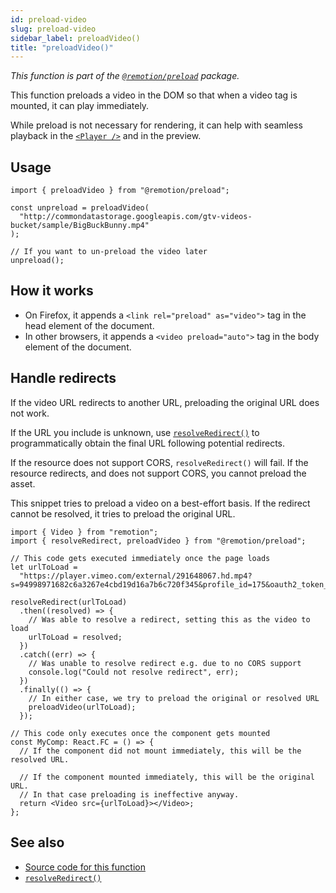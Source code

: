 ```yaml
---
id: preload-video
slug: preload-video
sidebar_label: preloadVideo()
title: "preloadVideo()"
---
```


_This function is part of the [`@remotion/preload`](/docs/preload) package._

This function preloads a video in the DOM so that when a video tag is mounted, it can play immediately.

While preload is not necessary for rendering, it can help with seamless playback in the [`<Player />`](/docs/player) and in the preview.

## Usage

```tsx twoslash
import { preloadVideo } from "@remotion/preload";

const unpreload = preloadVideo(
  "http://commondatastorage.googleapis.com/gtv-videos-bucket/sample/BigBuckBunny.mp4"
);

// If you want to un-preload the video later
unpreload();
```

## How it works

- On Firefox, it appends a `<link rel="preload" as="video">` tag in the head element of the document.
- In other browsers, it appends a `<video preload="auto">` tag in the body element of the document.

## Handle redirects

If the video URL redirects to another URL, preloading the original URL does not work.

If the URL you include is unknown, use [`resolveRedirect()`](/docs/preload/resolve-redirect) to programmatically obtain the final URL following potential redirects.

If the resource does not support CORS, `resolveRedirect()` will fail. If the resource redirects, and does not support CORS, you cannot preload the asset.

This snippet tries to preload a video on a best-effort basis. If the redirect cannot be resolved, it tries to preload the original URL.

```tsx twoslash
import { Video } from "remotion";
import { resolveRedirect, preloadVideo } from "@remotion/preload";

// This code gets executed immediately once the page loads
let urlToLoad =
  "https://player.vimeo.com/external/291648067.hd.mp4?s=94998971682c6a3267e4cbd19d16a7b6c720f345&profile_id=175&oauth2_token_id=57447761";

resolveRedirect(urlToLoad)
  .then((resolved) => {
    // Was able to resolve a redirect, setting this as the video to load
    urlToLoad = resolved;
  })
  .catch((err) => {
    // Was unable to resolve redirect e.g. due to no CORS support
    console.log("Could not resolve redirect", err);
  })
  .finally(() => {
    // In either case, we try to preload the original or resolved URL
    preloadVideo(urlToLoad);
  });

// This code only executes once the component gets mounted
const MyComp: React.FC = () => {
  // If the component did not mount immediately, this will be the resolved URL.

  // If the component mounted immediately, this will be the original URL.
  // In that case preloading is ineffective anyway.
  return <Video src={urlToLoad}></Video>;
};
```

## See also

- [Source code for this function](https://github.com/remotion-dev/remotion/blob/main/packages/preload/src/preload-video.ts)
- [`resolveRedirect()`](/docs/preload/resolve-redirect)
